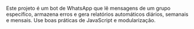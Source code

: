 <!-- Use this file to provide workspace-specific custom instructions to Copilot. For more details, visit https://code.visualstudio.com/docs/copilot/copilot-customization#_use-a-githubcopilotinstructionsmd-file -->

Este projeto é um bot de WhatsApp que lê mensagens de um grupo específico, armazena erros e gera relatórios automáticos diários, semanais e mensais. Use boas práticas de JavaScript e modularização.
